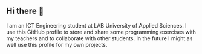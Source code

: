 ## Hi there 👋

I am an ICT Engineering student at LAB University of Applied Sciences. I use this GitHub profile to store and share some programming exercises with my teachers and to collaborate with other students. In the future I might as well use this profile for my own projects.
<!--
**HansSalosensaari/HansSalosensaari** is a ✨ _special_ ✨ repository because its `README.md` (this file) appears on your GitHub profile.

Here are some ideas to get you started:

- 🔭 I’m currently working on ...
- 🌱 I’m currently learning ...
- 👯 I’m looking to collaborate on ...
- 🤔 I’m looking for help with ...
- 💬 Ask me about ...
- 📫 How to reach me: ...
- 😄 Pronouns: ...
- ⚡ Fun fact: ...
-->
